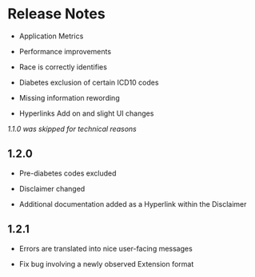 # Release Notes

- Application Metrics

- Performance improvements

- Race is correctly identifies

- Diabetes exclusion of certain ICD10 codes

- Missing information rewording

- Hyperlinks Add on and slight UI changes

_1.1.0 was skipped for technical reasons_

## 1.2.0

- Pre-diabetes codes excluded

- Disclaimer changed

- Additional documentation added as a Hyperlink within the Disclaimer

## 1.2.1

- Errors are translated into nice user-facing messages

- Fix bug involving a newly observed Extension format
